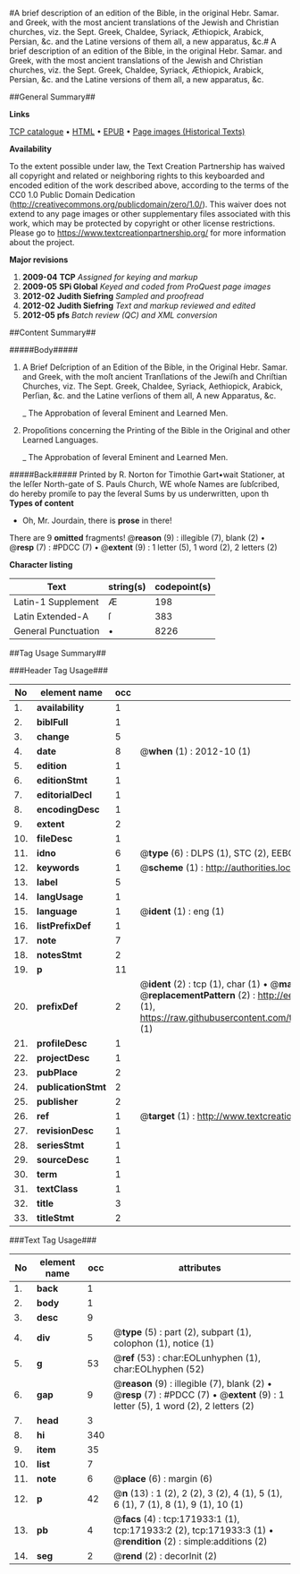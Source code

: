 #A brief description of an edition of the Bible, in the original Hebr. Samar. and Greek, with the most ancient translations of the Jewish and Christian churches, viz. the Sept. Greek, Chaldee, Syriack, Æthiopick, Arabick, Persian, &c. and the Latine versions of them all, a new apparatus, &c.#
A brief description of an edition of the Bible, in the original Hebr. Samar. and Greek, with the most ancient translations of the Jewish and Christian churches, viz. the Sept. Greek, Chaldee, Syriack, Æthiopick, Arabick, Persian, &c. and the Latine versions of them all, a new apparatus, &c.

##General Summary##

**Links**

[TCP catalogue](http://www.ota.ox.ac.uk/tcp/)  • 
[HTML](http://tei.it.ox.ac.uk/tcp/Texts-HTML/free/A77/A77420.html)  • 
[EPUB](http://tei.it.ox.ac.uk/tcp/Texts-EPUB/free/A77/A77420.epub) • 
[Page images (Historical Texts)](https://historicaltexts.jisc.ac.uk/eebo-43663196e)

**Availability**

To the extent possible under law, the Text Creation Partnership has waived all copyright and related or neighboring rights to this keyboarded and encoded edition of the work described above, according to the terms of the CC0 1.0 Public Domain Dedication (http://creativecommons.org/publicdomain/zero/1.0/). This waiver does not extend to any page images or other supplementary files associated with this work, which may be protected by copyright or other license restrictions. Please go to https://www.textcreationpartnership.org/ for more information about the project.

**Major revisions**

1. __2009-04__ __TCP__ *Assigned for keying and markup*
1. __2009-05__ __SPi Global__ *Keyed and coded from ProQuest page images*
1. __2012-02__ __Judith Siefring__ *Sampled and proofread*
1. __2012-02__ __Judith Siefring__ *Text and markup reviewed and edited*
1. __2012-05__ __pfs__ *Batch review (QC) and XML conversion*

##Content Summary##

#####Body#####

1. A Brief Deſcription of an Edition of the Bible, in the Original Hebr. Samar. and Greek, with the moſt ancient Tranſlations of the Jewiſh and Chriſtian Churches, viz. The Sept. Greek, Chaldee, Syriack, Aethiopick, Arabick, Perſian, &c. and the Latine verſions of them all, A new Apparatus, &c.

    _ The Approbation of ſeveral Eminent and Learned Men.

1. Propoſitions concerning the Printing of the Bible in the Original and other Learned Languages.

    _ The Approbation of ſeveral Eminent and Learned Men.

#####Back#####
Printed by R. Norton for Timothie Gart•wait Stationer, at the leſſer North-gate of S. Pauls Church, WE whoſe Names are ſubſcribed, do hereby promiſe to pay the ſeveral Sums by us underwritten, upon th
**Types of content**

  * Oh, Mr. Jourdain, there is **prose** in there!

There are 9 **omitted** fragments! 
 @__reason__ (9) : illegible (7), blank (2)  •  @__resp__ (7) : #PDCC (7)  •  @__extent__ (9) : 1 letter (5), 1 word (2), 2 letters (2)

**Character listing**


|Text|string(s)|codepoint(s)|
|---|---|---|
|Latin-1 Supplement|Æ|198|
|Latin Extended-A|ſ|383|
|General Punctuation|•|8226|

##Tag Usage Summary##

###Header Tag Usage###

|No|element name|occ|attributes|
|---|---|---|---|
|1.|__availability__|1||
|2.|__biblFull__|1||
|3.|__change__|5||
|4.|__date__|8| @__when__ (1) : 2012-10 (1)|
|5.|__edition__|1||
|6.|__editionStmt__|1||
|7.|__editorialDecl__|1||
|8.|__encodingDesc__|1||
|9.|__extent__|2||
|10.|__fileDesc__|1||
|11.|__idno__|6| @__type__ (6) : DLPS (1), STC (2), EEBO-CITATION (1), OCLC (1), VID (1)|
|12.|__keywords__|1| @__scheme__ (1) : http://authorities.loc.gov/ (1)|
|13.|__label__|5||
|14.|__langUsage__|1||
|15.|__language__|1| @__ident__ (1) : eng (1)|
|16.|__listPrefixDef__|1||
|17.|__note__|7||
|18.|__notesStmt__|2||
|19.|__p__|11||
|20.|__prefixDef__|2| @__ident__ (2) : tcp (1), char (1)  •  @__matchPattern__ (2) : ([0-9\-]+):([0-9IVX]+) (1), (.+) (1)  •  @__replacementPattern__ (2) : http://eebo.chadwyck.com/downloadtiff?vid=$1&page=$2 (1), https://raw.githubusercontent.com/textcreationpartnership/Texts/master/tcpchars.xml#$1 (1)|
|21.|__profileDesc__|1||
|22.|__projectDesc__|1||
|23.|__pubPlace__|2||
|24.|__publicationStmt__|2||
|25.|__publisher__|2||
|26.|__ref__|1| @__target__ (1) : http://www.textcreationpartnership.org/docs/. (1)|
|27.|__revisionDesc__|1||
|28.|__seriesStmt__|1||
|29.|__sourceDesc__|1||
|30.|__term__|1||
|31.|__textClass__|1||
|32.|__title__|3||
|33.|__titleStmt__|2||


###Text Tag Usage###

|No|element name|occ|attributes|
|---|---|---|---|
|1.|__back__|1||
|2.|__body__|1||
|3.|__desc__|9||
|4.|__div__|5| @__type__ (5) : part (2), subpart (1), colophon (1), notice (1)|
|5.|__g__|53| @__ref__ (53) : char:EOLunhyphen (1), char:EOLhyphen (52)|
|6.|__gap__|9| @__reason__ (9) : illegible (7), blank (2)  •  @__resp__ (7) : #PDCC (7)  •  @__extent__ (9) : 1 letter (5), 1 word (2), 2 letters (2)|
|7.|__head__|3||
|8.|__hi__|340||
|9.|__item__|35||
|10.|__list__|7||
|11.|__note__|6| @__place__ (6) : margin (6)|
|12.|__p__|42| @__n__ (13) : 1 (2), 2 (2), 3 (2), 4 (1), 5 (1), 6 (1), 7 (1), 8 (1), 9 (1), 10 (1)|
|13.|__pb__|4| @__facs__ (4) : tcp:171933:1 (1), tcp:171933:2 (2), tcp:171933:3 (1)  •  @__rendition__ (2) : simple:additions (2)|
|14.|__seg__|2| @__rend__ (2) : decorInit (2)|
